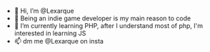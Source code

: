 - 👋 Hi, I’m @Lexarque
- 👀 Being an indie game developer is my main reason to code
- 🌱 I’m currently learning PHP, after I understand most of php, I'm interested in learning JS
- 📫 dm me @Lexarque on insta


